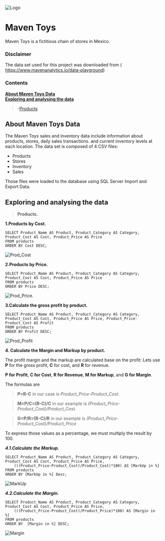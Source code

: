 ![Logo](https://github.com/hamajid/Sales_DataBase_MySQL/blob/main/Media/HA_Logo.png) 

# Maven Toys 

Maven Toys is a fictitious chain of stores in Mexico.

### Disclaimer

The data set used for this project was downloaded from ( https://www.mavenanalytics.io/data-playground)

### Contents

**[About Maven Toys Data](#about-Maven-Toys-Data)<br/>**
**[Exploring and analysing the data](#Explore-the-data)<br/>**
> -[Products](#Products)<br/>

<a name=about-Maven-Toys-Data></a>
## About Maven Toys Data

The Maven Toys sales and inventory data include information about products, stores, daily sales transactions. and current inventory levels at each location.
The data set is composed of 4 CSV files:
- Products
- Stores
- Inventory
- Sales

Those files were loaded to the database using SQL Server Import and Export Data.

<a name=Explore-the-data></a>
## Exploring and analysing the data

<a name=Products></a>
>**Products.**


**1.Products by Cost.**
```
SELECT Product_Name AS Product, Product_Category AS Category, Product_Cost AS Cost, Product_Price AS Price 
FROM products
ORDER BY Cost DESC;
```
![Prod_Cost](https://github.com/hamajid/MavenToysDataAnalysis/blob/main/Media/Prod_Cost.PNG) 

**2.Products by Price.**
```
SELECT Product_Name AS Product, Product_Category AS Category, Product_Cost AS Cost, Product_Price AS Price 
FROM products
ORDER BY Price DESC;
```
![Prod_Price](https://github.com/hamajid/MavenToysDataAnalysis/blob/main/Media/Prod_Price.PNG).

**3.Calculate the gross profit by product.**
```
SELECT Product_Name AS Product, Product_Category AS Category, Product_Cost AS Cost, Product_Price AS Price, Product_Price-Product_Cost AS Profit 
FROM products
ORDER BY Profit DESC;
```
![Prod_Profit](https://github.com/hamajid/MavenToysDataAnalysis/blob/main/Media/Prod_Profit.PNG) 

**4. Calculate the Margin and Markup by product.**

The profit margin and the markup are calculated base on the profit:
Lets use **P** for the gross profit, **C** for cost, and **R** for revenue. 

**P for Profit**, **C for Cost**, **R for Revenue**, **M for Markup**, and **G for Margin**.

The formulas are

>**P=R-C** in our case is *Product_Price-Product_Cost*.

>**M=P/C=(R-C)/C** in our example is *(Product_Price-Product_Cost)/Product_Cost*.

>**G=P/R=(R-C)/R** in our example is *(Product_Price-Product_Cost)/Product_Price*
  
To express those values as a percentage, we must multiply the result by 100.

***4.1.Calculate the Markup.***
```
SELECT Product_Name AS Product, Product_Category AS Category, Product_Cost AS Cost, Product_Price AS Price,
	(((Product_Price-Product_Cost)/Product_Cost)*100) AS [MarkUp in %]
FROM products
ORDER BY [MarkUp in %] Desc;
```
![MarkUp](https://github.com/hamajid/MavenToysDataAnalysis/blob/main/Media/Markup.PNG) 

***4.2.Calculate the Margin.***
```
SELECT Product_Name AS Product, Product_Category AS Category, Product_Cost AS Cost, Product_Price AS Price,
	(((Product_Price-Product_Cost)/Product_Price)*100) AS [Margin in %]
FROM products
ORDER BY  [Margin in %] DESC;
```
![Margin](https://github.com/hamajid/MavenToysDataAnalysis/blob/main/Media/Margin.PNG) 


